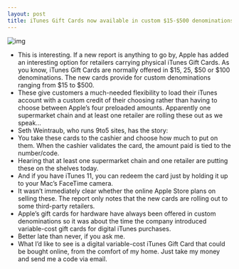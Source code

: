 ```yaml
---
layout: post
title: iTunes Gift Cards now available in custom $15-$500 denominations
---
```

![img](http://media.idownloadblog.com/wp-content/uploads/2012/11/Variable-cost-iTunes-Gift-Card-teaser.jpg)
* This is interesting. If a new report is anything to go by, Apple has added an interesting option for retailers carrying physical iTunes Gift Cards. As you know, iTunes Gift Cards are normally offered in $15, 25, $50 or $100 denominations. The new cards provide for custom denominations ranging from $15 to $500.
* These give customers a much-needed flexibility to load their iTunes account with a custom credit of their choosing rather than having to choose between Apple’s four preloaded amounts. Apparently one supermarket chain and at least one retailer are rolling these out as we speak…
* Seth Weintraub, who runs 9to5 sites, has the story:
* You take these cards to the cashier and choose how much to put on them. When the cashier validates the card, the amount paid is tied to the number/code.
* Hearing that at least one supermarket chain and one retailer are putting these on the shelves today.
* And if you have iTunes 11, you can redeem the card just by holding it up to your Mac’s FaceTime camera.
* It wasn’t immediately clear whether the online Apple Store plans on selling these. The report only notes that the new cards are rolling out to some third-party retailers.
* Apple’s gift cards for hardware have always been offered in custom denominations so it was about the time the company introduced variable-cost gift cards for digital iTunes purchases.
* Better late than never, if you ask me.
* What I’d like to see is a digital variable-cost iTunes Gift Card that could be bought online, from the comfort of my home. Just take my money and send me a code via email.

